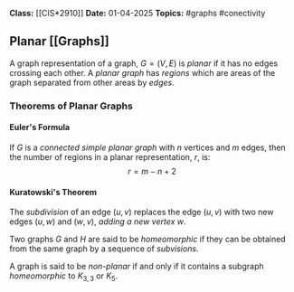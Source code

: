 **Class:** [[CIS*2910]]
**Date:** 01-04-2025
**Topics:** #graphs #conectivity

## Planar [[Graphs]]
A graph representation of a graph, $G = (V,E)$ is *planar* if it has no edges crossing each other.
A *planar graph* has *regions* which are areas of the graph separated from other areas by *edges*.

### Theorems of Planar Graphs

#### Euler's Formula
If $G$ is a *connected simple planar graph* with $n$ vertices and $m$ edges, then the number of regions in a planar representation, $r$, is:
$$r = m - n + 2$$

#### Kuratowski's Theorem
The *subdivision* of an edge $(u,v)$ replaces the edge $(u,v)$ with two new edges $(u,w)$ and $(w,v)$, *adding a new vertex* $w$.

Two graphs $G$ and $H$ are said to be *homeomorphic* if they can be obtained from the same graph by a sequence of *subvisions*.

A graph is said to be *non-planar* if and only if it contains a subgraph *homeomorphic* to $K_{3,3}$ or $K_5$.


